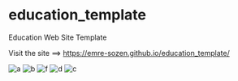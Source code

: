# education_template
Education Web Site Template

Visit the site  ==>  https://emre-sozen.github.io/education_template/

![a](https://user-images.githubusercontent.com/72317623/114145275-e5e52380-991e-11eb-977d-3a487a6dd0f4.png)
![b](https://user-images.githubusercontent.com/72317623/114145280-e7aee700-991e-11eb-9db7-1eb7e5f4a46c.png)
![f](https://user-images.githubusercontent.com/72317623/114145285-e8477d80-991e-11eb-9f59-2190ca2eba47.png)
![d](https://user-images.githubusercontent.com/72317623/114145288-e978aa80-991e-11eb-822e-eda969035965.png)
![c](https://user-images.githubusercontent.com/72317623/114145292-ea114100-991e-11eb-80ec-c47e68825636.png)
